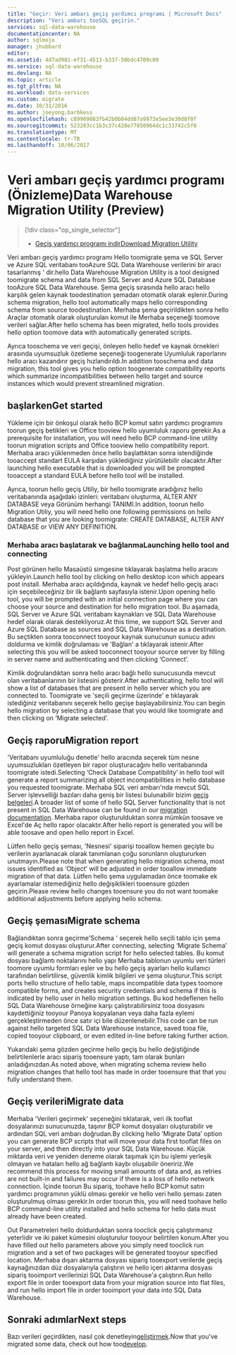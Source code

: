 ```yaml
---
title: "Geçir: Veri ambarı geçiş yardımcı programı | Microsoft Docs"
description: "Veri ambarı tooSQL geçirin."
services: sql-data-warehouse
documentationcenter: NA
author: sqlmojo
manager: jhubbard
editor: 
ms.assetid: 4d7ad981-ef31-4513-b337-50bdc4709c09
ms.service: sql-data-warehouse
ms.devlang: NA
ms.topic: article
ms.tgt_pltfrm: NA
ms.workload: data-services
ms.custom: migrate
ms.date: 10/31/2016
ms.author: joeyong;barbkess
ms.openlocfilehash: c89909883fb42b0b04dd87a9973e5ee3e30d8f0f
ms.sourcegitcommit: 523283cc1b3c37c428e77850964dc1c33742c5f0
ms.translationtype: MT
ms.contentlocale: tr-TR
ms.lasthandoff: 10/06/2017
---
```

# <a name="data-warehouse-migration-utility-preview"></a><span data-ttu-id="f7c0b-103">Veri ambarı geçiş yardımcı programı (Önizleme)</span><span class="sxs-lookup"><span data-stu-id="f7c0b-103">Data Warehouse Migration Utility (Preview)</span></span>
> [!div class="op_single_selector"]
> * <span data-ttu-id="f7c0b-104">[Geçiş yardımcı programı indir][Download Migration Utility]</span><span class="sxs-lookup"><span data-stu-id="f7c0b-104">[Download Migration Utility][Download Migration Utility]</span></span>
> 
> 

<span data-ttu-id="f7c0b-105">Veri ambarı geçiş yardımcı programı Hello toomigrate şema ve SQL Server ve Azure SQL veritabanı tooAzure SQL Data Warehouse verilerini bir aracı tasarlanmış ' dir.</span><span class="sxs-lookup"><span data-stu-id="f7c0b-105">hello Data Warehouse Migration Utility is a tool designed toomigrate schema and data from SQL Server and Azure SQL Database tooAzure SQL Data Warehouse.</span></span> <span data-ttu-id="f7c0b-106">Şema geçiş sırasında hello aracı hello karşılık gelen kaynak toodestination şemadan otomatik olarak eşlenir.</span><span class="sxs-lookup"><span data-stu-id="f7c0b-106">During schema migration, hello tool automatically maps hello corresponding schema from source toodestination.</span></span> <span data-ttu-id="f7c0b-107">Merhaba şema geçirildikten sonra hello Araçlar otomatik olarak oluşturulan komut ile Merhaba seçeneği toomove verileri sağlar.</span><span class="sxs-lookup"><span data-stu-id="f7c0b-107">After hello schema has been migrated, hello tools provides hello option toomove data with automatically generated scripts.</span></span>

<span data-ttu-id="f7c0b-108">Ayrıca tooschema ve veri geçişi, önleyen hello hedef ve kaynak örnekleri arasında uyumsuzluk özetleme seçeneği toogenerate Uyumluluk raporlarını hello aracı kazandırır geçiş hızlandırıldı.</span><span class="sxs-lookup"><span data-stu-id="f7c0b-108">In addition tooschema and data migration, this tool gives you hello option toogenerate compatibility reports which summarize incompatibilities between hello target and source instances which would prevent streamlined migration.</span></span>

## <a name="get-started"></a><span data-ttu-id="f7c0b-109">başlarken</span><span class="sxs-lookup"><span data-stu-id="f7c0b-109">Get started</span></span>
<span data-ttu-id="f7c0b-110">Yükleme için bir önkoşul olarak hello BCP komut satırı yardımcı programını toorun geçiş betikleri ve Office tooview hello uyumluluk raporu gerekir.</span><span class="sxs-lookup"><span data-stu-id="f7c0b-110">As a prerequisite for installation, you will need hello BCP command-line utility toorun migration scripts and Office tooview hello compatibility report.</span></span> <span data-ttu-id="f7c0b-111">Merhaba aracı yüklenmeden önce hello başlattıktan sonra istendiğinde tooaccept standart EULA karşıdan yüklediğiniz yürütülebilir olacaktır.</span><span class="sxs-lookup"><span data-stu-id="f7c0b-111">After launching hello executable that is downloaded you will be prompted tooaccept a standard EULA before hello tool will be installed.</span></span>

<span data-ttu-id="f7c0b-112">Ayrıca, toorun hello geçiş Utiliy, bir hello toomigrate aradığınız hello veritabanında aşağıdaki izinleri: veritabanı oluşturma, ALTER ANY DATABASE veya Görünüm herhangi TANIMI.</span><span class="sxs-lookup"><span data-stu-id="f7c0b-112">In addition, toorun hello Migration Utiliy, you will need hello one following permissions on hello database that you are looking toomigrate: CREATE DATABASE, ALTER ANY DATABASE or VIEW ANY DEFINITION.</span></span>

### <a name="launching-hello-tool-and-connecting"></a><span data-ttu-id="f7c0b-113">Merhaba aracı başlatarak ve bağlanma</span><span class="sxs-lookup"><span data-stu-id="f7c0b-113">Launching hello tool and connecting</span></span>
<span data-ttu-id="f7c0b-114">Post görünen hello Masaüstü simgesine tıklayarak başlatma hello aracını yükleyin.</span><span class="sxs-lookup"><span data-stu-id="f7c0b-114">Launch hello tool by clicking on hello desktop icon which appears post install.</span></span> <span data-ttu-id="f7c0b-115">Merhaba aracı açıldığında, kaynak ve hedef hello geçiş aracı için seçebileceğiniz bir ilk bağlantı sayfasıyla istenir.</span><span class="sxs-lookup"><span data-stu-id="f7c0b-115">Upon opening hello tool, you will be prompted with an initial connection page where you can choose your source and destination for hello migration tool.</span></span> <span data-ttu-id="f7c0b-116">Bu aşamada, SQL Server ve Azure SQL veritabanı kaynakları ve SQL Data Warehouse hedef olarak olarak destekliyoruz.</span><span class="sxs-lookup"><span data-stu-id="f7c0b-116">At this time, we support SQL Server and Azure SQL Database as sources and SQL Data Warehouse as a destination.</span></span> <span data-ttu-id="f7c0b-117">Bu seçtikten sonra tooconnect tooyour kaynak sunucunun sunucu adını doldurma ve kimlik doğrulaması ve 'Bağlan' a tıklayarak istenir.</span><span class="sxs-lookup"><span data-stu-id="f7c0b-117">After selecting this you will be asked tooconnect tooyour source server by filling in server name and authenticating and then clicking ‘Connect’.</span></span>

<span data-ttu-id="f7c0b-118">Kimlik doğrulandıktan sonra hello aracı bağlı hello sunucusunda mevcut olan veritabanlarının bir listesini gösterir.</span><span class="sxs-lookup"><span data-stu-id="f7c0b-118">After authenticating, hello tool will show a list of databases that are present in hello server which you are connected to.</span></span> <span data-ttu-id="f7c0b-119">Toomigrate ve 'seçili geçirme üzerinde' e tıklayarak istediğiniz veritabanını seçerek hello geçişe başlayabilirsiniz.</span><span class="sxs-lookup"><span data-stu-id="f7c0b-119">You can begin hello migration by selecting a database that you would like toomigrate and then clicking on ‘Migrate selected’.</span></span>

## <a name="migration-report"></a><span data-ttu-id="f7c0b-120">Geçiş raporu</span><span class="sxs-lookup"><span data-stu-id="f7c0b-120">Migration report</span></span>
<span data-ttu-id="f7c0b-121">'Veritabanı uyumluluğu denetle' hello aracında seçerek tüm nesne uyumsuzlukları özetleyen bir rapor oluşturacağını hello veritabanında toomigrate istedi.</span><span class="sxs-lookup"><span data-stu-id="f7c0b-121">Selecting ‘Check Database Compatibility’ in hello tool will generate a report summarizing all object incompatibilities in hello database you requested toomigrate.</span></span> <span data-ttu-id="f7c0b-122">Merhaba SQL veri ambarı'nda mevcut SQL Server işlevselliği bazıları daha geniş bir listesi bulunabilir bizim [geçiş belgeleri][migration documentation].</span><span class="sxs-lookup"><span data-stu-id="f7c0b-122">A broader list of some of hello SQL Server functionality that is not present in SQL Data Warehouse can be found in our [migration documentation][migration documentation].</span></span> <span data-ttu-id="f7c0b-123">Merhaba rapor oluşturulduktan sonra mümkün toosave ve Excel'de Aç hello rapor olacaktır.</span><span class="sxs-lookup"><span data-stu-id="f7c0b-123">After hello report is generated you will be able toosave and open hello report in Excel.</span></span>

<span data-ttu-id="f7c0b-124">Lütfen hello geçiş şeması, 'Nesnesi' siparişi tooallow hemen geçişte bu verilerin ayarlanacak olarak tanımlanan çoğu sorunların oluştururken unutmayın.</span><span class="sxs-lookup"><span data-stu-id="f7c0b-124">Please note that when generating hello migration schema, most issues identified as ‘Object’ will be adjusted in order tooallow immediate migration of that data.</span></span> <span data-ttu-id="f7c0b-125">Lütfen hello şema uygulamadan önce toomake ek ayarlamalar istemediğiniz hello değişiklikleri tooensure gözden geçirin.</span><span class="sxs-lookup"><span data-stu-id="f7c0b-125">Please review hello changes tooensure you do not want toomake additional adjustments before applying hello schema.</span></span>

## <a name="migrate-schema"></a><span data-ttu-id="f7c0b-126">Geçiş şeması</span><span class="sxs-lookup"><span data-stu-id="f7c0b-126">Migrate schema</span></span>
<span data-ttu-id="f7c0b-127">Bağlandıktan sonra geçirme'Schema ' seçerek hello seçili tablo için şema geçiş komut dosyası oluşturur.</span><span class="sxs-lookup"><span data-stu-id="f7c0b-127">After connecting, selecting ‘Migrate Schema’ will generate a schema migration script for hello selected tables.</span></span> <span data-ttu-id="f7c0b-128">Bu komut dosyası bağlantı noktalarını hello yapı Merhaba tablonun uyumlu veri türleri toomore uyumlu formları eşler ve bu hello geçiş ayarları hello kullanıcı tarafından belirtilirse, güvenlik kimlik bilgileri ve şema oluşturur.</span><span class="sxs-lookup"><span data-stu-id="f7c0b-128">This script ports hello structure of hello table, maps incompatible data types toomore compatible forms, and creates security credentials and schema if this is indicated by hello user in hello migration settings.</span></span> <span data-ttu-id="f7c0b-129">Bu kod hedeflenen hello SQL Data Warehouse örneğine karşı çalıştırabilirsiniz tooa dosyasını kaydettiğiniz tooyour Panoya kopyalanan veya daha fazla eylemi gerçekleştirmeden önce satır içi bile düzenlenebilir.</span><span class="sxs-lookup"><span data-stu-id="f7c0b-129">This code can be run against hello targeted SQL Data Warehouse instance, saved tooa file, copied tooyour clipboard, or even edited in-line before taking further action.</span></span>  

<span data-ttu-id="f7c0b-130">Yukarıdaki şema gözden geçirme hello geçiş bu hello değiştiğinde belirtilenlerle aracı sipariş tooensure yaptı, tam olarak bunları anladığınızdan.</span><span class="sxs-lookup"><span data-stu-id="f7c0b-130">As noted above, when migrating schema review hello migration changes that hello tool has made in order tooensure that that you fully understand them.</span></span>  

## <a name="migrate-data"></a><span data-ttu-id="f7c0b-131">Geçiş verileri</span><span class="sxs-lookup"><span data-stu-id="f7c0b-131">Migrate data</span></span>
<span data-ttu-id="f7c0b-132">Merhaba 'Verileri geçirmek' seçeneğini tıklatarak, veri ilk tooflat dosyalarınızı sunucunuzda, taşınır BCP komut dosyaları oluşturabilir ve ardından SQL veri ambarı doğrudan.</span><span class="sxs-lookup"><span data-stu-id="f7c0b-132">By clicking hello ‘Migrate Data’ option you can generate BCP scripts that will move your data first tooflat files on your server, and then directly into your SQL Data Warehouse.</span></span> <span data-ttu-id="f7c0b-133">Küçük miktarda veri ve yeniden deneme olarak taşımak için bu işlemi yerleşik olmayan ve hataları hello ağ bağlantı kaybı oluşabilir öneririz.</span><span class="sxs-lookup"><span data-stu-id="f7c0b-133">We recommend this process for moving small amounts of data and, as retries are not built-in and failures may occur if there is a loss of hello network connection.</span></span> <span data-ttu-id="f7c0b-134">İçinde toorun Bu sipariş, toohave hello BCP komut satırı yardımcı programının yüklü olması gerekir ve hello veri hello şeması zaten oluşturulmuş olması gerekir.</span><span class="sxs-lookup"><span data-stu-id="f7c0b-134">In order toorun this, you will need toohave hello BCP command-line utility installed and hello schema for hello data must already have been created.</span></span>

<span data-ttu-id="f7c0b-135">Out Parametreleri hello doldurduktan sonra tooclick geçiş çalıştırmanız yeterlidir ve iki paket kümesini oluşturulur tooyour belirtilen konum.</span><span class="sxs-lookup"><span data-stu-id="f7c0b-135">After you have filled out hello parameters above you simply need tooclick run migration and a set of two packages will be generated tooyour specified location.</span></span> <span data-ttu-id="f7c0b-136">Merhaba dışarı aktarma dosyası sipariş tooexport verilerde geçiş kaynağınızdan düz dosyalarıyla çalıştırın ve hello içeri aktarma dosyası sipariş tooimport verilerinizi SQL Data Warehouse'a çalıştırın.</span><span class="sxs-lookup"><span data-stu-id="f7c0b-136">Run hello export file in order tooexport data from your migration source into flat files, and run hello import file in order tooimport your data into SQL Data Warehouse.</span></span>

## <a name="next-steps"></a><span data-ttu-id="f7c0b-137">Sonraki adımlar</span><span class="sxs-lookup"><span data-stu-id="f7c0b-137">Next steps</span></span>
<span data-ttu-id="f7c0b-138">Bazı verileri geçirdikten, nasıl çok denetleyin[geliştirmek][develop].</span><span class="sxs-lookup"><span data-stu-id="f7c0b-138">Now that you've migrated some data, check out how too[develop][develop].</span></span>

<!--Image references-->

<!--Article references-->
[migration documentation]: sql-data-warehouse-overview-migrate.md
[develop]: sql-data-warehouse-overview-develop.md

<!--Other Web references--> 
[Download Migration Utility]: https://migrhoststorage.blob.core.windows.net/sqldwsample/DataWarehouseMigrationUtility.zip
